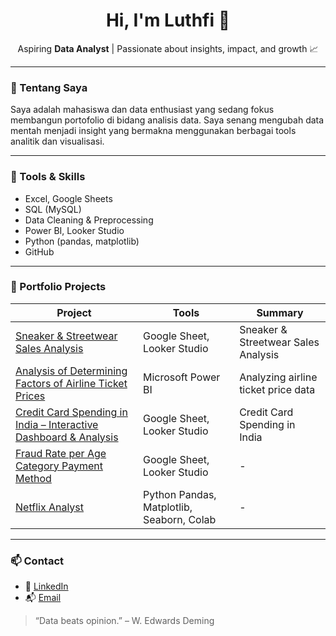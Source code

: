 <h1 align="center">Hi, I'm Luthfi 👋</h1>

<p align="center">
  Aspiring <strong>Data Analyst</strong> | Passionate about insights, impact, and growth 📈
</p>

---

### 💼 Tentang Saya
Saya adalah mahasiswa dan data enthusiast yang sedang fokus membangun portofolio di bidang analisis data. Saya senang mengubah data mentah menjadi insight yang bermakna menggunakan berbagai tools analitik dan visualisasi.

---

### 🧰 Tools & Skills
-  Excel, Google Sheets
-  SQL (MySQL)
-  Data Cleaning & Preprocessing
-  Power BI, Looker Studio
-  Python (pandas, matplotlib)
-  GitHub

---

### 📁 Portfolio Projects

| Project | Tools | Summary |
|--------|-------|---------|
| [Sneaker & Streetwear Sales Analysis](https://github.com/luthfisaputra/Sneaker-Streetwear-Sales-Analysis-) | Google Sheet, Looker Studio | Sneaker & Streetwear Sales Analysis |
| [Analysis of Determining Factors of Airline Ticket Prices](https://github.com/luthfisaputra/Analysis-of-Determining-Factors-of-Airlane-Ticket-Prices) | Microsoft Power BI | Analyzing airline ticket price data |
| [Credit Card Spending in India – Interactive Dashboard & Analysis](https://github.com/luthfisaputra/Credit-Card-Spending-in-India-Interactive-Dashboard-Analysis) | Google Sheet, Looker Studio | Credit Card Spending in India |
| [Fraud Rate per Age Category Payment Method](https://github.com/luthfisaputra/Fraud-Rate-per-Age-Category-Payment-Method) | Google Sheet, Looker Studio | - |
| [Netflix Analyst](https://github.com/luthfisaputra/Netflix-Data-Analysis) | Python Pandas, Matplotlib, Seaborn, Colab | - |

---

### 📫 Contact
- 🔗 [LinkedIn](https://www.linkedin.com/in/muhammadluthfisaputra1926h)
- 📬 [Email](luthfsptr@gmail.com)


> “Data beats opinion.” – W. Edwards Deming
